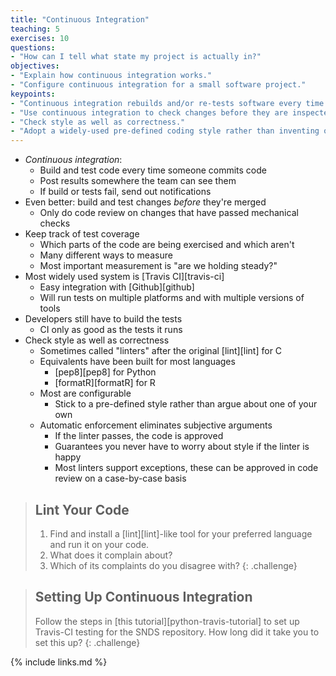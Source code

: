 ```yaml
---
title: "Continuous Integration"
teaching: 5
exercises: 10
questions:
- "How can I tell what state my project is actually in?"
objectives:
- "Explain how continuous integration works."
- "Configure continuous integration for a small software project."
keypoints:
- "Continuous integration rebuilds and/or re-tests software every time something changes."
- "Use continuous integration to check changes before they are inspected."
- "Check style as well as correctness."
- "Adopt a widely-used pre-defined coding style rather than inventing one of your own."
---
```


*   *Continuous integration*:
    *   Build and test code every time someone commits code
    *   Post results somewhere the team can see them
    *   If build or tests fail, send out notifications
*   Even better: build and test changes *before* they're merged
    *   Only do code review on changes that have passed mechanical checks
*   Keep track of test coverage
    *   Which parts of the code are being exercised and which aren't
    *   Many different ways to measure
    *   Most important measurement is "are we holding steady?"
*   Most widely used system is [Travis CI][travis-ci]
    *   Easy integration with [Github][github]
    *   Will run tests on multiple platforms and with multiple versions of tools
*   Developers still have to build the tests
    *   CI only as good as the tests it runs
*   Check style as well as correctness
    *   Sometimes called "linters" after the original [lint][lint] for C
    *   Equivalents have been built for most languages
        *   [pep8][pep8] for Python
        *   [formatR][formatR] for R
    *   Most are configurable
        *   Stick to a pre-defined style rather than argue about one of your own
    *   Automatic enforcement eliminates subjective arguments
        *   If the linter passes, the code is approved
        *   Guarantees you never have to worry about style if the linter is happy
        *   Most linters support exceptions, these can be approved in code review on a case-by-case basis

> ## Lint Your Code
>
> 1.  Find and install a [lint][lint]-like tool for your preferred language and run it on your code.
> 2.  What does it complain about?
> 3.  Which of its complaints do you disagree with?
{: .challenge}

> ## Setting Up Continuous Integration
>
> Follow the steps in [this tutorial][python-travis-tutorial] to set up Travis-CI testing for the SNDS repository.
> How long did it take you to set this up?
{: .challenge}

{% include links.md %}
